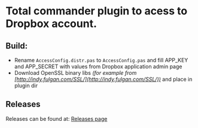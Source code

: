 Total commander plugin to acess to Dropbox account.
===================================================

## Build:

* Rename `AccessConfig.distr.pas` to `AccessConfig.pas` and fill APP_KEY and APP_SECRET with values from Dropbox application admin page
* Download OpenSSL binary libs _(for example from [http://indy.fulgan.com/SSL/](http://indy.fulgan.com/SSL/))_ and place in plugin dir

## Releases

Releases can be found at: [Releases page](https://github.com/peleccom/TCBox/releases)
